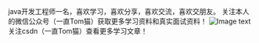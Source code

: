 java开发工程师一名，喜欢学习，喜欢分享，喜欢交流，喜欢交朋友。
关注本人的微信公众号（一直Tom猫）获取更多学习资料和真实面试资料！
![Image text](https://shop.io.mi-img.com/app/shop/img?id=shop_786d025db32e69a5bcfd2d1272dcb2ea.jpeg)
关注csdn（一直Tom猫）查看更多学习文章！


